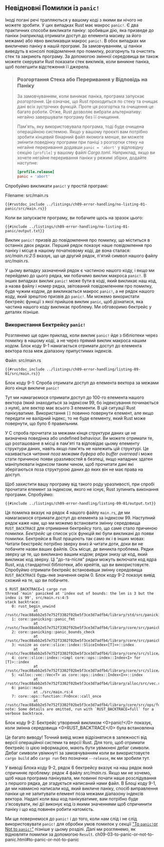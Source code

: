 ## Невідновні Помилки із `panic!`

Іноді погані речі трапляються у вашому коді з якими ви нічого не можете зробити. У цих випадках Rust має макрос `panic!`. Є два практичних способи викликати паніку: зробивши дію, яка призведе до паніки (наприклад отримати доступ до елемента масиву за його межами) або явно викликавши макрос `panic!`. В обох випадках ми викличемо паніку в нашій програмі. За замовчуванням, ці паніки виведуть в консолі повідомлення про помилку, розгорнуть та очистять стек та закриють програму. За допомогою змінної середовища ви також можете скерувати Rust показати стек викликів, коли виникне паніка, щоб полегшити відстеження її джерела.

> ### Розгортання Стека або Переривання у Відповідь на Паніку
> 
> За замовчуванням, коли виникає паніка, програма запускає *розгортання*. Це означає, що Rust проходиться по стеку та очищає дані всіх зустрічних функцій. Проте ця розгортка та очищення це багато роботи. Отже, Rust дозволяє вибрати альтернативу: негайно завершувати програму без її очищення.
> 
> Пам'ять, яку використовувала програма, тоді буде очищена операційною системою. Якщо у вашому проєкті вам потрібно зробити кінцевий бінарний файл якомога менше, ви можете змінити поведінку програми при паніці з розгортки стеку на негайне переривання додавши `panic = 'abort'` у відповідну секцію `[profile]` у вашому файлі *Cargo.toml*. Наприклад, якщо ви хочете негайне переривання паніки у режимі збірки, додайте наступне:
> 
> ```toml
> [profile.release]
> panic = 'abort'
> ```

Спробуймо викликати `panic!` у простій програмі:

<span class="filename">Filename: src/main.rs</span>

```rust,should_panic,panics
{{#rustdoc_include ../listings/ch09-error-handling/no-listing-01-panic/src/main.rs}}
```

Коли ви запускаєте програму, ви побачите щось на зразок цього:

```console
{{#include ../listings/ch09-error-handling/no-listing-01-panic/output.txt}}
```

Виклик `panic!` призвів до повідомлення про помилку, що міститься в останніх двох рядках. Перший рядок показує наше повідомлення про паніку і місце в нашому початковому коді, де вона сталася: *src/main.rs:2:5* вказує, що це другий рядок, п'ятий символ нашого файлу *src/main.rs*.

У цьому випадку зазначений рядок є частиною нашого коду, і якщо ми перейдемо до цього рядка, ми побачимо виклик макроса `panic!`. В інших випадках виклик `panic!` може бути в коді, який викликає наш код, а назва файлу і номер рядка, звітований повідомленням про помилку, буде чужим кодом, де викликається макрос `panic!`, а не рядок нашого коду, який зрештою призвів до `panic!`. Ми можемо використати бектрейс функції з якої прийшов виклик `panic`, щоб дізнатися, яка частина нашого коду викликає проблему. Ми обговоримо бектрейс у деталях пізніше.

### Використання Бектрейсу `panic!`

Розглянемо ще один приклад, коли виклик `panic!` йде з бібліотеки через помилку в нашому коді, а не через прямий виклик макроса нашим кодом. Блок коду 9-1 намагається отримати доступ до елемента вектора поза меж діапазону припустимих індексів.

<span class="filename">Файл: src/main.rs</span>

```rust,should_panic,panics
{{#rustdoc_include ../listings/ch09-error-handling/listing-09-01/src/main.rs}}
```


<span class="caption">Блок коду 9-1: Спроба отримати доступ до елемента вектора за межами його кінця викличе `panic!`</span>

Тут ми намагаємося отримати доступ до 100-го елемента нашого вектора (який знаходиться за індексом 99, бо індексування починається з нуля), але вектор має всього 3 елементи. В цій ситуації Rust панікуватиме. Використання `[]` повинно повернути елемент, але якщо передати не валідний індекс, то не буде елементу, який Rust може повернути, що було б правильним.

У C спроба прочитати за межами кінця структури даних це не визначена поведінка або undefined behaviour. Ви можете отримати те, що розташоване в місці в пам'яті та відповідає цьому елементу структури даних, навіть якщо пам'ять не належить цій структурі. Це називається *читання поза межами буфера або buffer overread* і може стати причиною появи уразливостей в безпеці, якщо нападник здатен маніпулювати індексом таким чином, щоб прочитати дані які зберігаються поза структурою даних до яких він не має права на доступ.

Щоб захистити вашу програму від такого роду уразливості, при спробі прочитати елемент за індексом, якого не існує, Rust зупинить виконання програми. Спробуймо:

```console
{{#include ../listings/ch09-error-handling/listing-09-01/output.txt}}
```

Ця помилка вказує на рядок 4 нашого файлу `main.rs`, де ми намагаємося отримати доступ до елемента за індексом
99. Наступний рядок каже нам, що ми можемо встановити змінну середовища `RUST_BACKTRACE` для отримання бектрейсу того, що саме стало причиною помилки. *Бектрейс* це список усіх функцій які були викликані до появи помилки. Бектрейси в Rust працюють так само як і в інших мовах: Читати бекстрейс потрібно зверху вниз й читати доти, доки ви не побачите назви ваших файлів. Ось місце, де виникла проблема. Рядки зверху це те, що викликано вашим кодом; рядки знизу це код, який викликає код зверху. Ці "до-та-після" рядки можуть включати код ядра Rust, код стандартної бібліотеки, або крейтів, що ви використовуєте. Спробуймо отримати бектрейс встановивши змінну середовища `RUST_BACKTRACE` будь-яке значення окрім 0. Блок коду 9-2 показує вивід схожий на те, що ви побачите.

<!-- manual-regeneration
cd listings/ch09-error-handling/listing-09-01
RUST_BACKTRACE=1 cargo run
copy the backtrace output below
check the backtrace number mentioned in the text below the listing
-->

```console
$ RUST_BACKTRACE=1 cargo run
thread 'main' panicked at 'index out of bounds: the len is 3 but the index is 99', src/main.rs:4:5
stack backtrace:
   0: rust_begin_unwind
             at /rustc/7eac88abb2e57e752f3302f02be5f3ce3d7adfb4/library/std/src/panicking.rs:483
   1: core::panicking::panic_fmt
             at /rustc/7eac88abb2e57e752f3302f02be5f3ce3d7adfb4/library/core/src/panicking.rs:85
   2: core::panicking::panic_bounds_check
             at /rustc/7eac88abb2e57e752f3302f02be5f3ce3d7adfb4/library/core/src/panicking.rs:62
   3: <usize as core::slice::index::SliceIndex<[T]>>::index
             at /rustc/7eac88abb2e57e752f3302f02be5f3ce3d7adfb4/library/core/src/slice/index.rs:255
   4: core::slice::index::<impl core::ops::index::Index<I> for [T]>::index
             at /rustc/7eac88abb2e57e752f3302f02be5f3ce3d7adfb4/library/core/src/slice/index.rs:15
   5: <alloc::vec::Vec<T> as core::ops::index::Index<I>>::index
             at /rustc/7eac88abb2e57e752f3302f02be5f3ce3d7adfb4/library/alloc/src/vec.rs:1982
   6: panic::main
             at ./src/main.rs:4
   7: core::ops::function::FnOnce::call_once
             at /rustc/7eac88abb2e57e752f3302f02be5f3ce3d7adfb4/library/core/src/ops/function.rs:227
note: Some details are omitted, run with `RUST_BACKTRACE=full` for a verbose backtrace.
```


<span class="caption">Блок коду 9-2: Бектрейс утворений викликом <0>panic!</0> показує, коли змінна середовища <0>RUST_BACKTRACE</0> була встановлена</span>

Це багато виводу! Точний вивід може відрізнятися в залежності від версії операційної системи та версії Rust. Для того, щоб отримати бектрейс із цією інформацією, мають бути увімкнені дебаг символи. Дебаг символи увімкнуті за замовчуванням коли ви використовуєте `cargo build` або `cargo run` без позначки `--release`, як ми зробили тут.

У виводі Блока коду 9-2, рядок 6 бектрейсу вказує на наш рядок який спричиняє проблему: рядок 4 файлу *src/main.rs*. Якщо ми не хочемо, щоб наша програма панікувала, ми повинні почати наше розслідування з першого рядка, де згадується написаний нами файл. В Блоці коду 9-1, де ми навмисно написали код, який викличе паніку, спосіб виправлення паніки це не запитувати елемент поза межами діапазону індексів вектора. Надалі коли ваш код панікуватиме, вам потрібно буде з'ясовувати, які дії виконує код із якими значеннями щоб спричинити паніку і що код повинен робити натомість.

Ми ще повернемося до `panic!` і до того, коли нам слід і не слід використовувати `panic!` для обробки умов помилок у секції ["To `panic!`or Not to `panic!`”]()<!-- ignore --> пізніше у цьому розділі. Далі ми розглянемо, як відновляти помилки за допомогою `Result`.
ch09-03-to-panic-or-not-to-panic.html#to-panic-or-not-to-panic
